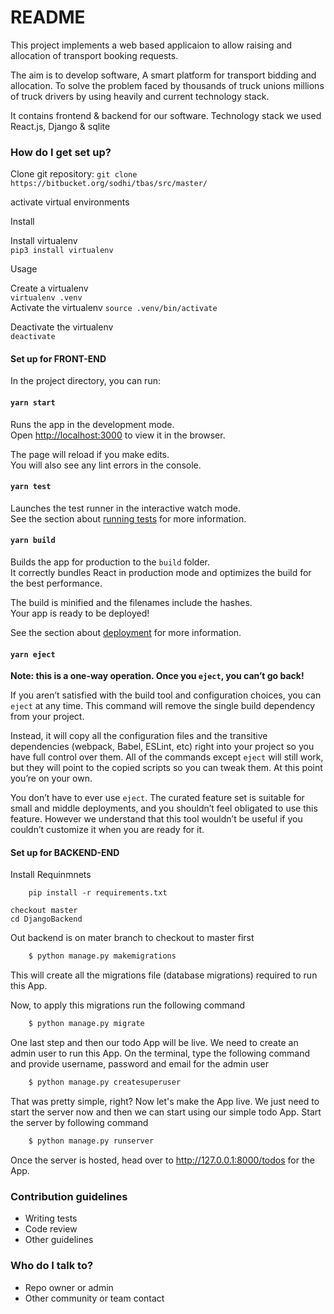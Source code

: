 # README #

This project implements a web based applicaion to allow raising and allocation of transport booking requests.

The aim is to develop software, A smart platform for transport bidding and
allocation. To solve the problem faced by thousands of truck unions millions of
truck drivers by using heavily and current technology stack.

It contains frontend & backend for our software.
Technology stack we used React.js, Django & sqlite

### How do I get set up? ###

Clone git repository: 
```git clone https://bitbucket.org/sodhi/tbas/src/master/```

activate virtual environments  


Install

Install virtualenv   
    ```pip3 install virtualenv```

Usage

Create a virtualenv    
    ```virtualenv .venv```  
Activate the virtualenv 
    ```source .venv/bin/activate```   

Deactivate the virtualenv   
    ```deactivate```


#### Set up for FRONT-END
 In the project directory, you can run:

#### `yarn start`

Runs the app in the development mode.<br />
Open [http://localhost:3000](http://localhost:3000) to view it in the browser.

The page will reload if you make edits.<br />
You will also see any lint errors in the console.

#### `yarn test`

Launches the test runner in the interactive watch mode.<br />
See the section about [running tests](https://facebook.github.io/create-react-app/docs/running-tests) for more information.

#### `yarn build`

Builds the app for production to the `build` folder.<br />
It correctly bundles React in production mode and optimizes the build for the best performance.

The build is minified and the filenames include the hashes.<br />
Your app is ready to be deployed!

See the section about [deployment](https://facebook.github.io/create-react-app/docs/deployment) for more information.

#### `yarn eject`

**Note: this is a one-way operation. Once you `eject`, you can’t go back!**

If you aren’t satisfied with the build tool and configuration choices, you can `eject` at any time. This command will remove the single build dependency from your project.

Instead, it will copy all the configuration files and the transitive dependencies (webpack, Babel, ESLint, etc) right into your project so you have full control over them. All of the commands except `eject` will still work, but they will point to the copied scripts so you can tweak them. At this point you’re on your own.

You don’t have to ever use `eject`. The curated feature set is suitable for small and middle deployments, and you shouldn’t feel obligated to use this feature. However we understand that this tool wouldn’t be useful if you couldn’t customize it when you are ready for it.




#### Set up for BACKEND-END 
Install Requinmnets
```
    pip install -r requirements.txt
```
``` 
checkout master 
cd DjangoBackend
```
Out backend is on mater branch to checkout to master first


```bash
    $ python manage.py makemigrations
```

This will create all the migrations file (database migrations) required to run this App.

Now, to apply this migrations run the following command
```bash
    $ python manage.py migrate
```

One last step and then our todo App will be live. We need to create an admin user to run this App. On the terminal, type the following command and provide username, password and email for the admin user
```bash
    $ python manage.py createsuperuser
```

That was pretty simple, right? Now let's make the App live. We just need to start the server now and then we can start using our simple todo App. Start the server by following command

```bash
    $ python manage.py runserver
```

Once the server is hosted, head over to http://127.0.0.1:8000/todos for the App.


### Contribution guidelines ###

* Writing tests
* Code review
* Other guidelines

### Who do I talk to? ###

* Repo owner or admin
* Other community or team contact
